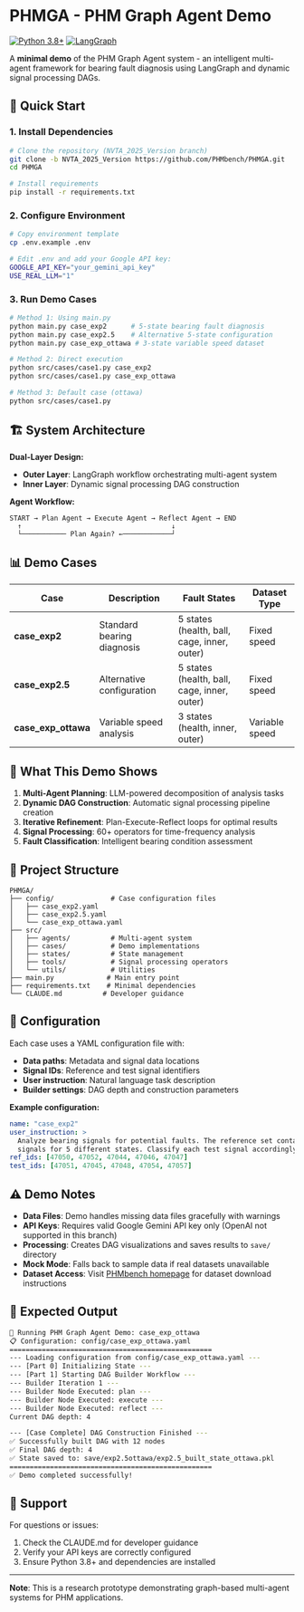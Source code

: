 # PHMGA - PHM Graph Agent Demo

[![Python 3.8+](https://img.shields.io/badge/python-3.8+-blue.svg)](https://www.python.org/downloads/)
[![LangGraph](https://img.shields.io/badge/LangGraph-Enabled-green.svg)](https://langchain-ai.github.io/langgraph/)

A **minimal demo** of the PHM Graph Agent system - an intelligent multi-agent framework for bearing fault diagnosis using LangGraph and dynamic signal processing DAGs.

## 🚀 Quick Start

### 1. **Install Dependencies**
```bash
# Clone the repository (NVTA_2025_Version branch)
git clone -b NVTA_2025_Version https://github.com/PHMbench/PHMGA.git
cd PHMGA

# Install requirements  
pip install -r requirements.txt
```

### 2. **Configure Environment**
```bash
# Copy environment template
cp .env.example .env

# Edit .env and add your Google API key:
GOOGLE_API_KEY="your_gemini_api_key" 
USE_REAL_LLM="1"
```

### 3. **Run Demo Cases**
```bash
# Method 1: Using main.py
python main.py case_exp2      # 5-state bearing fault diagnosis
python main.py case_exp2.5    # Alternative 5-state configuration  
python main.py case_exp_ottawa # 3-state variable speed dataset

# Method 2: Direct execution
python src/cases/case1.py case_exp2
python src/cases/case1.py case_exp_ottawa

# Method 3: Default case (ottawa)
python src/cases/case1.py
```

## 🏗️ System Architecture

**Dual-Layer Design:**
- **Outer Layer**: LangGraph workflow orchestrating multi-agent system
- **Inner Layer**: Dynamic signal processing DAG construction

**Agent Workflow:**
```
START → Plan Agent → Execute Agent → Reflect Agent → END
  ↑                                     ↓
  └─────────── Plan Again? ←────────────┘
```

## 📊 Demo Cases

| Case | Description | Fault States | Dataset Type |
|------|-------------|--------------|--------------|
| **case_exp2** | Standard bearing diagnosis | 5 states (health, ball, cage, inner, outer) | Fixed speed |
| **case_exp2.5** | Alternative configuration | 5 states (health, ball, cage, inner, outer) | Fixed speed |
| **case_exp_ottawa** | Variable speed analysis | 3 states (health, inner, outer) | Variable speed |

## 🎯 What This Demo Shows

1. **Multi-Agent Planning**: LLM-powered decomposition of analysis tasks
2. **Dynamic DAG Construction**: Automatic signal processing pipeline creation
3. **Iterative Refinement**: Plan-Execute-Reflect loops for optimal results
4. **Signal Processing**: 60+ operators for time-frequency analysis
5. **Fault Classification**: Intelligent bearing condition assessment

## 📁 Project Structure

```
PHMGA/
├── config/              # Case configuration files
│   ├── case_exp2.yaml
│   ├── case_exp2.5.yaml
│   └── case_exp_ottawa.yaml
├── src/
│   ├── agents/          # Multi-agent system
│   ├── cases/           # Demo implementations
│   ├── states/          # State management
│   ├── tools/           # Signal processing operators
│   └── utils/           # Utilities
├── main.py             # Main entry point
├── requirements.txt    # Minimal dependencies
└── CLAUDE.md          # Developer guidance
```

## 🔧 Configuration

Each case uses a YAML configuration file with:
- **Data paths**: Metadata and signal data locations
- **Signal IDs**: Reference and test signal identifiers  
- **User instruction**: Natural language task description
- **Builder settings**: DAG depth and construction parameters

**Example configuration:**
```yaml
name: "case_exp2"
user_instruction: >
  Analyze bearing signals for potential faults. The reference set contains
  signals for 5 different states. Classify each test signal accordingly.
ref_ids: [47050, 47052, 47044, 47046, 47047]
test_ids: [47051, 47045, 47048, 47054, 47057]
```

## ⚠️ Demo Notes

- **Data Files**: Demo handles missing data files gracefully with warnings
- **API Keys**: Requires valid Google Gemini API key only (OpenAI not supported in this branch)
- **Processing**: Creates DAG visualizations and saves results to `save/` directory
- **Mock Mode**: Falls back to sample data if real datasets unavailable
- **Dataset Access**: Visit [PHMbench homepage](https://phmbench.github.io/) for dataset download instructions

## 🧪 Expected Output

```bash
🚀 Running PHM Graph Agent Demo: case_exp_ottawa
📋 Configuration: config/case_exp_ottawa.yaml
==================================================
--- Loading configuration from config/case_exp_ottawa.yaml ---
--- [Part 0] Initializing State ---
--- [Part 1] Starting DAG Builder Workflow ---
--- Builder Iteration 1 ---
--- Builder Node Executed: plan ---
--- Builder Node Executed: execute ---
--- Builder Node Executed: reflect ---
Current DAG depth: 4

--- [Case Complete] DAG Construction Finished ---
✅ Successfully built DAG with 12 nodes
✅ Final DAG depth: 4
✅ State saved to: save/exp2.5ottawa/exp2.5_built_state_ottawa.pkl
==================================================
✅ Demo completed successfully!
```

## 🤝 Support

For questions or issues:
1. Check the CLAUDE.md for developer guidance
2. Verify your API keys are correctly configured
3. Ensure Python 3.8+ and dependencies are installed

---

**Note**: This is a research prototype demonstrating graph-based multi-agent systems for PHM applications.